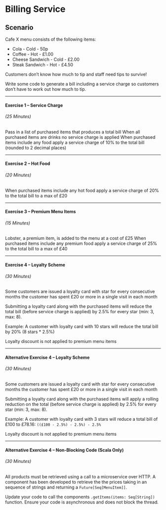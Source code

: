 # Billing Service	

## Scenario

Cafe X menu consists of the following items:

- Cola - Cold - 50p
- Coffee - Hot - £1.00
- Cheese Sandwich - Cold - £2.00
- Steak Sandwich - Hot - £4.50

Customers don’t know how much to tip and staff need tips to survive!

Write some code to generate a bill including a service charge so customers don’t have to work out how much to tip.

---

#### Exercise 1 – Service Charge
###### _(25 Minutes)_

Pass in a list of purchased items that produces a total bill When all purchased items are drinks no service charge is applied When purchased items include any food apply a service charge of 10% to the total bill (rounded to 2 decimal places)


---

#### Exercise 2 – Hot Food
###### _(20 Minutes)_

When purchased items include any hot food apply a service charge of 20% to the total bill to a max of £20

---

#### Exercise 3 – Premium Menu Items
###### _(15 Minutes)_

Lobster, a premium item, is added to the menu at a cost of £25 When purchased items include any premium food apply a service charge of 25% to the total bill to a max of £40

---

#### Exercise 4 – Loyalty Scheme
###### _(30 Minutes)_

Some customers are issued a loyalty card with star for every consecutive months the customer has spent £20 or more in a single visit in each
month

Submitting a loyalty card along with the purchased items will reduce the total bill (before service charge is applied) by 2.5% for every star
(min: 3, max: 8).

Example: A customer with loyalty card with 10 stars will reduce the total bill by 20% (8 stars * 2.5%)

Loyalty discount is not applied to premium menu items

---

#### Alternative Exercise 4 – Loyalty Scheme
###### _(30 Minutes)_

Some customers are issued a loyalty card with star for every consecutive months the customer has spent £20 or more in a single visit in each month

Submitting a loyalty card along with the purchased items will apply a rolling reduction on the total (before service charge is applied) by 2.5% for every star (min: 3, max: 8).

Example: A customer with loyalty card with 3 stars will reduce a total bill of £100 to £78.16: ```((£100 - 2.5%) - 2.5%) - 2.5%```

Loyalty discount is not applied to premium menu items

---

#### Alternative Exercise 4 – Non-Blocking Code (Scala Only)
###### _(30 Minutes)_

All products must be retrieved using a call to a microservice over HTTP. A component has been developed to retrieve the the prices taking in an sequence of strings and returning a `Future[Seq[MenuItem]]`.

Update your code to call the components `.getItems(items: Seq[String])` function. Ensure your code is asynchronous and does not block the thread.



